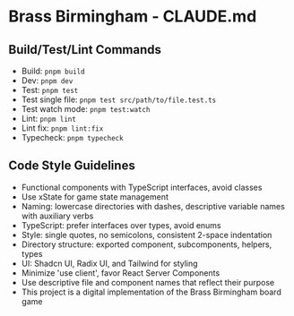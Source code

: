 # Brass Birmingham - CLAUDE.md

## Build/Test/Lint Commands
- Build: `pnpm build`
- Dev: `pnpm dev`
- Test: `pnpm test`
- Test single file: `pnpm test src/path/to/file.test.ts`
- Test watch mode: `pnpm test:watch`
- Lint: `pnpm lint`
- Lint fix: `pnpm lint:fix`
- Typecheck: `pnpm typecheck`

## Code Style Guidelines
- Functional components with TypeScript interfaces, avoid classes
- Use xState for game state management
- Naming: lowercase directories with dashes, descriptive variable names with auxiliary verbs
- TypeScript: prefer interfaces over types, avoid enums
- Style: single quotes, no semicolons, consistent 2-space indentation
- Directory structure: exported component, subcomponents, helpers, types
- UI: Shadcn UI, Radix UI, and Tailwind for styling
- Minimize 'use client', favor React Server Components
- Use descriptive file and component names that reflect their purpose
- This project is a digital implementation of the Brass Birmingham board game